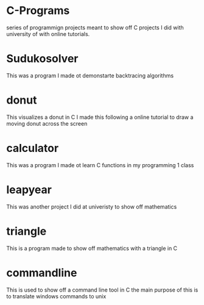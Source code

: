 # C-Programs
series of programmign projects meant to show off C projects I did with university of with online tutorials.


# Sudukosolver
This was a program I made ot demonstarte backtracing algorithms 

# donut
This visualizes a donut in C I made this following a online tutorial to draw a moving donut across the screen

# calculator
This was a program I made ot learn C functions in  my programming 1 class  

# leapyear 
This was another project I did at univeristy to show off mathematics 

# triangle
This is a program made to show off mathematics with a triangle in C 

# commandline
This is used to show off a command line tool in C the main purpose of this is to translate windows commands to unix
